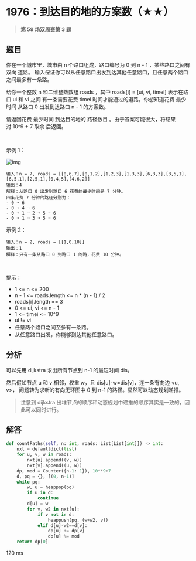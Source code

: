 # 1976：到达目的地的方案数（★★）


> **第 59 场双周赛第 3 题**

## 题目

你在一个城市里，城市由 n 个路口组成，路口编号为 0 到 n - 1 ，某些路口之间有 双向 道路。
输入保证你可以从任意路口出发到达其他任意路口，且任意两个路口之间最多有一条路。

给你一个整数 n 和二维整数数组 roads ，其中 roads[i] = [ui, vi, timei] 表示在路口 ui 和 vi 之间
有一条需要花费 timei 时间才能通过的道路。你想知道花费 最少时间 从路口 0 出发到达路口 n - 1 的方案数。

请返回花费 最少时间 到达目的地的 路径数目 。由于答案可能很大，将结果对 10^9 + 7 取余 后返回。

 

示例 1：

![img](https://assets.leetcode.com/uploads/2021/07/17/graph2.png)

    输入：n = 7, roads = [[0,6,7],[0,1,2],[1,2,3],[1,3,3],[6,3,3],[3,5,1],[6,5,1],[2,5,1],[0,4,5],[4,6,2]]
    输出：4
    解释：从路口 0 出发到路口 6 花费的最少时间是 7 分钟。
    四条花费 7 分钟的路径分别为：
    - 0 ➝ 6
    - 0 ➝ 4 ➝ 6
    - 0 ➝ 1 ➝ 2 ➝ 5 ➝ 6
    - 0 ➝ 1 ➝ 3 ➝ 5 ➝ 6
示例 2：

    输入：n = 2, roads = [[1,0,10]]
    输出：1
    解释：只有一条从路口 0 到路口 1 的路，花费 10 分钟。
 

提示：
- 1 <= n <= 200
- n - 1 <= roads.length <= n * (n - 1) / 2
- roads[i].length == 3
- 0 <= ui, vi <= n - 1
- 1 <= timei <= 10^9
- ui != vi
- 任意两个路口之间至多有一条路。
- 从任意路口出发，你能够到达其他任意路口。

 

## 分析

可以先用 dijkstra 求出所有节点到 n-1 的最短时间 dis。

然后假如节点 u 和 v 相邻，权重 w，且 dis[u]-w=dis[v]，连一条有向边 <u, v>，
问题转为求新的有向无环图中 0 到 n-1 的路径。显然可以动态规划递推。

> 注意到 dijkstra 出堆节点的顺序和动态规划中递推的顺序其实是一致的，因此可以同时进行。

## 解答

```python
def countPaths(self, n: int, roads: List[List[int]]) -> int:
    nxt = defaultdict(list)
    for u, v, w in roads:
        nxt[u].append((v, w))
        nxt[v].append((u, w))
    dp, mod = Counter({n-1: 1}), 10**9+7
    d, pq = {}, [(0, n-1)]
    while pq:
        w, u = heappop(pq)
        if u in d:
            continue
        d[u] = w
        for v, w2 in nxt[u]:
            if v not in d:
                heappush(pq, (w+w2, v))
            elif d[u]-w2==d[v]:
                dp[u] += dp[v]
                dp[u] %= mod
    return dp[0]
```
120 ms

